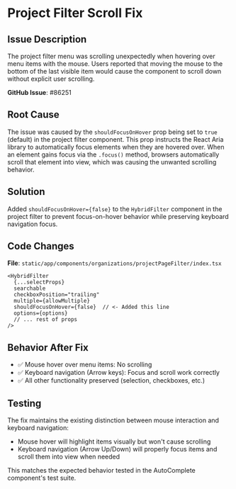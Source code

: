 # Project Filter Scroll Fix

## Issue Description
The project filter menu was scrolling unexpectedly when hovering over menu items with the mouse. Users reported that moving the mouse to the bottom of the last visible item would cause the component to scroll down without explicit user scrolling.

**GitHub Issue**: #86251

## Root Cause
The issue was caused by the `shouldFocusOnHover` prop being set to `true` (default) in the project filter component. This prop instructs the React Aria library to automatically focus elements when they are hovered over. When an element gains focus via the `.focus()` method, browsers automatically scroll that element into view, which was causing the unwanted scrolling behavior.

## Solution
Added `shouldFocusOnHover={false}` to the `HybridFilter` component in the project filter to prevent focus-on-hover behavior while preserving keyboard navigation focus.

## Code Changes
**File**: `static/app/components/organizations/projectPageFilter/index.tsx`

```tsx
<HybridFilter
  {...selectProps}
  searchable
  checkboxPosition="trailing"
  multiple={allowMultiple}
  shouldFocusOnHover={false}  // <- Added this line
  options={options}
  // ... rest of props
/>
```

## Behavior After Fix
- ✅ Mouse hover over menu items: No scrolling
- ✅ Keyboard navigation (Arrow keys): Focus and scroll work correctly
- ✅ All other functionality preserved (selection, checkboxes, etc.)

## Testing
The fix maintains the existing distinction between mouse interaction and keyboard navigation:
- Mouse hover will highlight items visually but won't cause scrolling
- Keyboard navigation (Arrow Up/Down) will properly focus items and scroll them into view when needed

This matches the expected behavior tested in the AutoComplete component's test suite.
